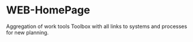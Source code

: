 # WEB-HomePage
Aggregation of work tools
Toolbox with all links to systems and processes for new planning.

